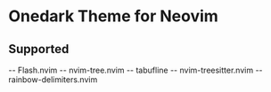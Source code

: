 # Onedark Theme for Neovim

## Supported

-- Flash.nvim
-- nvim-tree.nvim
-- tabufline
-- nvim-treesitter.nvim
-- rainbow-delimiters.nvim

